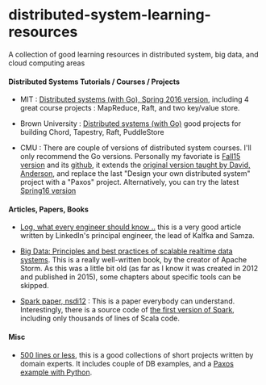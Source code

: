 # distributed-system-learning-resources
A collection of good learning resources in distributed system, big data, and cloud computing areas

#### Distributed Systems Tutorials / Courses / Projects

- MIT :
[Distributed systems (with Go), Spring 2016 version](https://pdos.csail.mit.edu/6.824/), including 4 great course projects : MapReduce, Raft, and two key/value store.

- Brown University : 
[Distributed systems (with Go)](http://cs.brown.edu/courses/cs138/s15/syllabus.html)
good projects for building Chord, Tapestry, Raft, PuddleStore

- CMU : 
There are couple of versions of distributed system courses. I'll only recommend the Go versions. Personally my favoriate is [Fall15 version](http://www.cs.cmu.edu/~srini/15-440/assignments.html) and its [github](https://github.com/cmu440-F15),
it extends the [original version taught by David, Anderson](https://www.cs.cmu.edu/~dga/15-440/S14/assignments.html), and replace the last "Design your own distributed system" project with 
a "Paxos" project. Alternatively, you can try the latest [Spring16 version](http://www.cs.cmu.edu/~15-440/)


#### Articles, Papers, Books
- [Log, what every engineer should know ..](https://engineering.linkedin.com/distributed-systems/log-what-every-software-engineer-should-know-about-real-time-datas-unifying)
this is a very good article written by LinkedIn's principal engineer, the lead of Kalfka and Samza.

- [Big Data: Principles and best practices of scalable realtime data systems](http://www.amazon.com/Big-Data-Principles-practices-scalable/dp/1617290343).
This is a really well-written book, by the creator of Apache Storm.  As this was a little bit old (as far as I know it was created in 2012 and published in 2015), 
some chapters about specific tools can be skipped.

- [Spark paper, nsdi12](https://www.usenix.org/system/files/conference/nsdi12/nsdi12-final138.pdf) : This is a paper everybody can understand. Interestingly, there is a source code of 
[the first version of Spark](https://github.com/apache/spark/commit/df29d0ea4c8b7137fdd1844219c7d489e3b0d9c9), including only thousands of lines of Scala code.

#### Misc

- [500 lines or less](https://github.com/aosabook/500lines), this is a good collections of short projects written by domain experts. It includes couple of DB examples, 
and a [Paxos example with Python](https://github.com/aosabook/500lines/blob/master/cluster/cluster.markdown).
